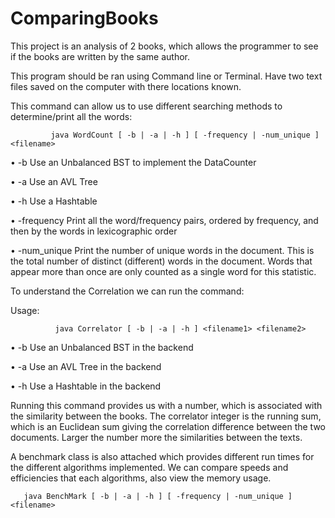 # ComparingBooks
 This project is an analysis of 2 books, which allows the programmer to see if the books are written by the same author.
 
 This program should be ran using Command line or Terminal. 
 Have two text files saved on the computer with there locations known.
 
 
 This command can allow us to use different searching methods to determine/print all the words:
 
             java WordCount [ -b | -a | -h ] [ -frequency | -num_unique ] <filename>
             
• -b Use an Unbalanced BST to implement the DataCounter

• -a Use an AVL Tree

• -h Use a Hashtable

• -frequency Print all the word/frequency pairs, ordered by frequency, and then by the
words in lexicographic order

• -num_unique Print the number of unique words in the document. This is the total
number of distinct (different) words in the document. Words that appear more than once
are only counted as a single word for this statistic.


To understand the Correlation we can run the command:

Usage:   

              java Correlator [ -b | -a | -h ] <filename1> <filename2>
              
• -b Use an Unbalanced BST in the backend

• -a Use an AVL Tree in the backend

• -h Use a Hashtable in the backend

Running this command provides us with a number, which is associated with the similarity between the books. 
The correlator integer is the running sum, which is an Euclidean sum giving the correlation difference between the two documents.
Larger the number more the similarities between the texts.

A benchmark class is also attached which provides different run times for the different algorithms implemented. We can compare speeds 
and efficiencies that each algorithms, also view the memory usage.

       java BenchMark [ -b | -a | -h ] [ -frequency | -num_unique ] <filename>
